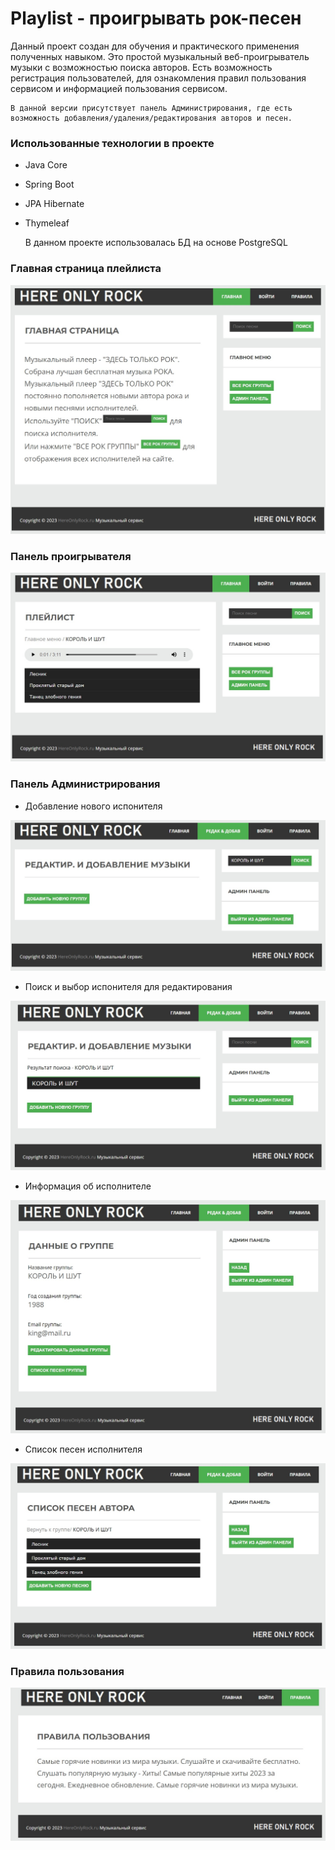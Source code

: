 # Playlist - проигрывать рок-песен

Данный проект создан для обучения и практического применения полученных навыком.
Это простой музыкальный веб-проигрыватель музыки с возможностью поиска авторов.
Есть возможность регистрация пользователей, для ознакомления правил пользования сервисом и информацией пользования сервисом.

    В данной версии присутствует панель Администрирования, где есть возможность добавления/удаления/редактирования авторов и песен.

### Использованные технологии в проекте
* Java Core
* Spring Boot
* JPA Hibernate
* Thymeleaf
 


    В данном проекте использовалась БД на основе PostgreSQL

### Главная страница плейлиста

![main](src/main/resources/projectImage/main.jpg)

### Панель проигрывателя
![play](src/main/resources/projectImage/play.jpg)

### Панель Администрирования
* Добавление нового испонителя

![add](src/main/resources/projectImage/addAdmin.jpg)

* Поиск и выбор испонителя для редактирования

![edit](src/main/resources/projectImage/editAdmin.jpg)

* Информация об исполнителе

![info](src/main/resources/projectImage/infoAdmin.jpg)

* Список песен исполнителя

![list](src/main/resources/projectImage/listAdmin.jpg)

### Правила пользования
![user](src/main/resources/projectImage/user.jpg)